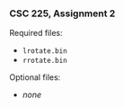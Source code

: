 ### CSC 225, Assignment 2

Required files:
  * `lrotate.bin`
  * `rrotate.bin`

Optional files:
  * _none_
